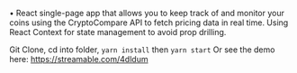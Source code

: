 •	React single-page app that allows you to keep track of and monitor your coins using the CryptoCompare API to fetch pricing data in real time. Using React Context for state management to avoid prop drilling.

Git Clone, cd into folder, `yarn install` then  `yarn start`
Or see the demo here: https://streamable.com/4dldum

